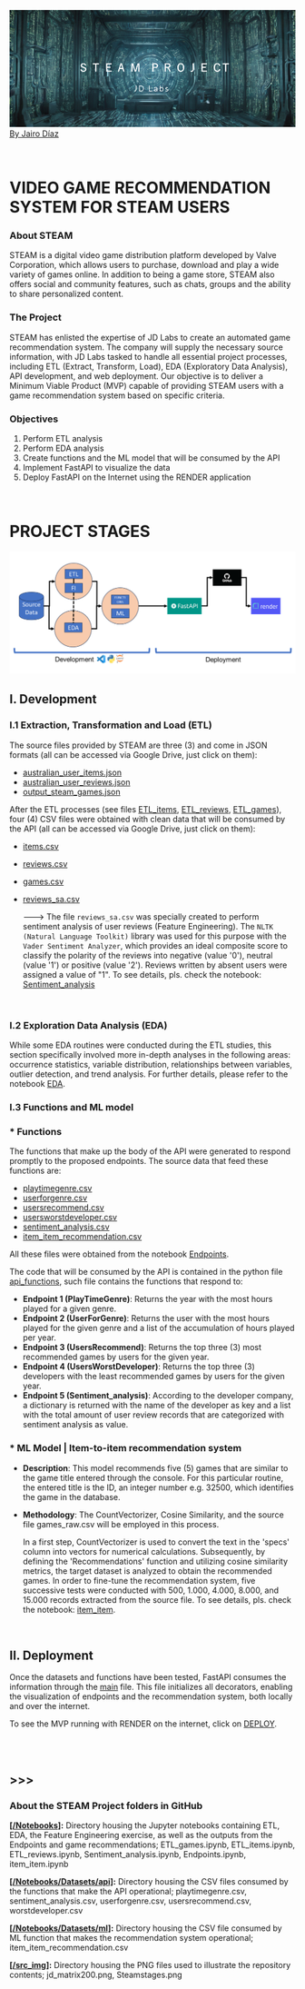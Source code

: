 ![jd_matrix200](https://github.com/jadiazpe/Project_ML_Games/raw/main/src_img/jd_matrix200.png)
 [By Jairo Díaz](https://www.linkedin.com/in/jairoadiaz/)

<br />

#
# VIDEO GAME RECOMMENDATION SYSTEM FOR STEAM USERS

### About STEAM
STEAM is a digital video game distribution platform developed by Valve Corporation, which allows users to purchase, download and play a wide variety of games online. In addition to being a game store, STEAM also offers social and community features, such as chats, groups and the ability to share personalized content.

### The Project
STEAM has enlisted the expertise of JD Labs to create an automated game recommendation system. The company will supply the necessary source information, with JD Labs tasked to handle all essential project processes, including ETL (Extract, Transform, Load), EDA (Exploratory Data Analysis), API development, and web deployment. Our objective is to deliver a Minimum Viable Product (MVP) capable of providing STEAM users with a game recommendation system based on specific criteria.

### Objectives
1. Perform ETL analysis
2. Perform EDA analysis
3. Create functions and the ML model that will be consumed by the API
4. Implement FastAPI to visualize the data 
5. Deploy FastAPI on the Internet using the RENDER application

<br />

#
# PROJECT STAGES
![steamstages](https://github.com/jadiazpe/Project_ML_Games/raw/main/src_img/Steamstages.png)
<br />

## I. Development <br />
### I.1 Extraction, Transformation and Load (ETL) <br />

The source files provided by STEAM are three (3) and come in JSON formats (all can be accessed via Google Drive, just click on them):
- [australian_user_items.json](https://drive.google.com/drive/folders/10mZQbzMeA77nXgndqvJDuaFTcRqud0WB?usp=sharing)
- [australian_user_reviews.json](https://drive.google.com/drive/folders/10mZQbzMeA77nXgndqvJDuaFTcRqud0WB?usp=sharing)
- [output_steam_games.json](https://drive.google.com/drive/folders/10mZQbzMeA77nXgndqvJDuaFTcRqud0WB?usp=sharing)

After the ETL processes (see files [ETL_items](Notebooks/ETL_items.ipynb), [ETL_reviews](Notebooks/ETL_reviews.ipynb), [ETL_games](Notebooks/ETL_games.ipynb)), four (4) CSV files were obtained with clean data that will be consumed by the API (all can be accessed via Google Drive, just click on them):

- [items.csv](https://drive.google.com/drive/folders/12wM7n_ZeL0tVI9J08CCMI7L2-yQHOGbI?usp=sharing)
- [reviews.csv](https://drive.google.com/drive/folders/12wM7n_ZeL0tVI9J08CCMI7L2-yQHOGbI?usp=sharing)
- [games.csv](https://drive.google.com/drive/folders/12wM7n_ZeL0tVI9J08CCMI7L2-yQHOGbI?usp=sharing)
- [reviews_sa.csv](https://drive.google.com/drive/folders/12wM7n_ZeL0tVI9J08CCMI7L2-yQHOGbI?usp=sharing)
  
  ---> The file `reviews_sa.csv` was specially created to perform sentiment analysis of user reviews (Feature Engineering). The `NLTK (Natural Language Toolkit)` library was used for this purpose with the `Vader Sentiment Analyzer`, which provides an ideal composite score to classify the polarity of the reviews into negative (value '0'), neutral (value '1') or positive (value '2'). Reviews written by absent users were assigned a value of "1". To see details, pls. check the notebook: [Sentiment_analysis](Notebooks/Sentiment_analysis.ipynb)
<br />

### I.2 Exploration Data Analysis (EDA) <br />

While some EDA routines were conducted during the ETL studies, this section specifically involved more in-depth analyses in the following areas: occurrence statistics, variable distribution, relationships between variables, outlier detection, and trend analysis. For further details, please refer to the notebook [EDA](Notebooks/EDA.ipynb).
<br />

### I.3 Functions and ML model <br />
### * Functions

The functions that make up the body of the API were generated to respond promptly to the proposed endpoints. The source data that feed these functions are:
- [playtimegenre.csv](Notebooks/Datasets/api/playtimegenre.csv)
- [userforgenre.csv](Notebooks/Datasets/api/userforgenre.csv)
- [usersrecommend.csv](Notebooks/Datasets/api/usersrecommend.csv)
- [usersworstdeveloper.csv](Notebooks/Datasets/api/usersworstdeveloper.csv)
- [sentiment_analysis.csv](Notebooks/Datasets/api/sentiment_analysis.csv)
- [item_item_recommendation.csv](Notebooks/Datasets/ml/item_item_recommendation.csv)

All these files were obtained from the notebook [Endpoints](Notebooks/Endpoints.ipynb).

The code that will be consumed by the API is contained in the python file [api_functions](api_functions.py), such file contains the functions that respond to:

- **Endpoint 1 (PlayTimeGenre)**: Returns the year with the most hours played for a given genre.
- **Endpoint 2 (UserForGenre)**: Returns the user with the most hours played for the given genre and a list of the accumulation of hours played per year.
- **Endpoint 3 (UsersRecommend)**: Returns the top three (3) most recommended games by users for the given year.
- **Endpoint 4 (UsersWorstDeveloper)**: Returns the top three (3) developers with the least recommended games by users for the given year.
- **Endpoint 5 (Sentiment_analysis)**: According to the developer company, a dictionary is returned with the name of the developer as key and a list with the total amount of user review records that are categorized with sentiment analysis as value.

### * ML Model | Item-to-item recommendation system

- **Description**: This model recommends five (5) games that are similar to the game title entered through the console. For this particular routine, the entered title is the ID, an integer number e.g. 32500, which identifies the game in the database.

- **Methodology**: The CountVectorizer, Cosine Similarity, and the source file games_raw.csv will be employed in this process.

  In a first step, CountVectorizer is used to convert the text in the 'specs' column into vectors for numerical calculations. Subsequently, by defining the 'Recommendations' function and utilizing cosine similarity metrics, the target dataset is analyzed to obtain the recommended games. In order to fine-tune the recommendation system, five successive tests were conducted with 500, 1.000, 4.000, 8.000, and 15.000 records extracted from the source file. To see details, pls. check the notebook: [item_item](Notebooks/item_item.ipynb). 
  
  <br />


## II. Deployment <br />

Once the datasets and functions have been tested, FastAPI consumes the information through the [main](main.py) file. This file initializes all decorators, enabling the visualization of endpoints and the recommendation system, both locally and over the internet.

To see the MVP running with RENDER on the internet, click on [DEPLOY](https://project-ml-games.onrender.com/docs).

<br />
<br />

## >>>

### About the STEAM Project folders in GitHub<br />

**[[/Notebooks]](Notebooks/):** Directory housing the Jupyter notebooks containing ETL, EDA, the Feature Engineering exercise, as well as the outputs from the Endpoints and game recommendations; ETL_games.ipynb, ETL_items.ipynb, ETL_reviews.ipynb, Sentiment_analysis.ipynb, Endpoints.ipynb, item_item.ipynb
<br />

**[[/Notebooks/Datasets/api]](/Notebooks/Datasets/api/):** Directory housing the CSV files consumed by the functions that make the API operational; playtimegenre.csv, sentiment_analysis.csv, userforgenre.csv, usersrecommend.csv, worstdeveloper.csv
<br />

**[[/Notebooks/Datasets/ml]](/Notebooks/Datasets/ml):** Directory housing the CSV file consumed by ML function that makes the recommendation system operational; item_item_recommendation.csv
<br />

**[[/src_img]](/src_img):** Directory housing the PNG files used to illustrate the repository contents; jd_matrix200.png, Steamstages.png<br />

